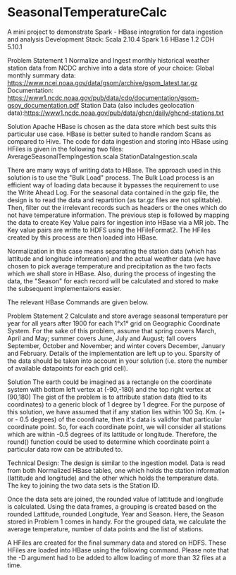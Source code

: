 # SeasonalTemperatureCalc
A mini project to demonstrate Spark - HBase integration for data ingestion and analysis
Development Stack: Scala 2.10.4 Spark 1.6 HBase 1.2 CDH 5.10.1

Problem Statement 1
Normalize and Ingest monthly historical weather station data from NCDC archive into a data store of your choice:
Global monthly summary data: https://www.ncei.noaa.gov/data/gsom/archive/gsom_latest.tar.gz 
Documentation: https://www1.ncdc.noaa.gov/pub/data/cdo/documentation/gsom-gsoy_documentation.pdf 
Station Data (also includes geolocation data):https://www1.ncdc.noaa.gov/pub/data/ghcn/daily/ghcnd-stations.txt 

Solution
Apache HBase is chosen as the data store which best suits this particular use case. HBase is better suited to handle
random Scans as compared to Hive. The code for data ingestion and storing into HBase using HFiles is given in the 
following two files:
AverageSeasonalTempIngestion.scala
StationDataIngestion.scala

There are many ways of writing data to HBase. The approach used in this solution is to use the "Bulk Load" process.
The Bulk Load process is an efficient way of loading data because it bypasses the requirement to use the Write Ahead Log.
For the seasonal data contained in the gzip file, the design is to read the data and repartition (as tar.gz files are
not splittable). Then, filter out the irrelevant records such as headers or the ones which do not have temperature
information. The previous step is followed by mapping the data to create Key Value pairs for ingestion into HBase via a MR job.
The Key value pairs are writte to HDFS using the HFileFormat2. The HFiles created by this process are then loaded into HBase. 

Normalization in this case means separating the station data (which has lattitude and longitude information) and the
actual weather data (we have chosen to pick average temperature and precipitation as the two facts which we shall 
store in HBase. Also, during the process of ingesting the data, the "Season" for each record will be calculated and stored
to make the subsequent implementaions easier.

The relevant HBase Commands are given below.

Problem Statement 2
Calculate and store average seasonal temperature per year for all years after 1900 for each 1°x1° grid on Geographic Coordinate System. 
For the sake of this problem, assume that spring covers March, April and May; summer covers June, July and August; fall covers September, 
October and November; and winter covers December, January and February. Details of the implementation are left up to you. 
Sparsity of the data should be taken into account in your solution (i.e. store the number of available datapoints for each grid cell).

Solution
The earth could be imagined as a rectangle on the coordinate system with bottom left vertex at (-90,-180) and the top right vertex at (90,180)
The gist of the problem is to attribute station data (tied to its coordinates) to a generic block of 1 degree by 1 degree.
For the purpose of this solution, we have assumed that if any station lies within 100 Sq. Km. (+ or - 0.5 degrees) of the coordinate, 
then it's data is validfor that particular coordinate point. So, for each coordinate point, we will consider all stations which are 
within -0.5 degrees of its lattitude or longitude. Therefore, the round() function could be used to determine which coordinate point
a particular data row can be attributed to.

Technical Design: The design is similar to the ingestion model. Data is read from both Normalized HBase tables, one which holds the
station information (lattitude and longitude) and the other which holds the temperature data. The key to joining the two data sets
is the Station ID. 

Once the data sets are joined, the rounded value of lattitude and longitude is calculated. Using the data frames, a grouping is created 
based on the rounded Lattitude, rounded Longitude, Year and Season. Here, the Season stored in Problem 1 comes in handy.
For the grouped data, we calculate the average temperature, number of data points and the list of stations.

A HFiles are created for the final summary data and stored on HDFS. These HFiles are loaded into HBase using the following command.
Please note that the -D argument had to be added to allow loading of more than 32 files at a time.

